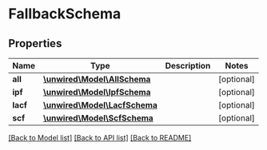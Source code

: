 # FallbackSchema

## Properties
Name | Type | Description | Notes
------------ | ------------- | ------------- | -------------
**all** | [**\unwired\Model\AllSchema**](AllSchema.md) |  | [optional] 
**ipf** | [**\unwired\Model\IpfSchema**](IpfSchema.md) |  | [optional] 
**lacf** | [**\unwired\Model\LacfSchema**](LacfSchema.md) |  | [optional] 
**scf** | [**\unwired\Model\ScfSchema**](ScfSchema.md) |  | [optional] 

[[Back to Model list]](../README.md#documentation-for-models) [[Back to API list]](../README.md#documentation-for-api-endpoints) [[Back to README]](../README.md)


